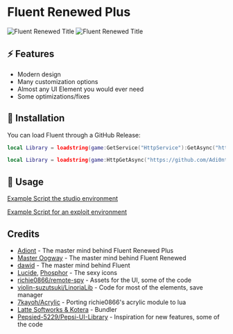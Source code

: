 # Fluent Renewed Plus

![Fluent Renewed Title](Assets/darkmode.png#gh-dark-mode-only)
![Fluent Renewed Title](Assets/darkmode.png#gh-light-mode-only)

## ⚡ Features

- Modern design
- Many customization options
- Almost any UI Element you would ever need
- Some optimizations/fixes

## 🔌 Installation

You can load Fluent through a GitHub Release:

```lua
local Library = loadstring(game:GetService("HttpService"):GetAsync("https://github.com/Adi0nt/Fluent-Renewed-Plus/releases/latest/download/Fluent.luau", true))()
```

```lua
local Library = loadstring(game:HttpGetAsync("https://github.com/Adi0nt/Fluent-Renewed-Plus/releases/latest/download/Fluent.luau", true))()
```

## 📜 Usage

[Example Script the studio environment](https://github.com/Adi0nt/Fluent-Renewed-Plus/blob/main/Example.client.luau)

[Example Script for an exploit environment](https://github.com/Adi0nt/Fluent-Renewed-Plus/blob/main/Example.lua)

## Credits

- [Adiont](https://github.com/Adi0nt/Fluent-Renewed-Plus) - The master mind behind Fluent Renewed Plus
- [Master Oogway](https://github.com/ActualMasterOogway/Fluent-Renewed) - The master mind behind Fluent Renewed
- [dawid](https://github.com/dawid-scripts/Fluent) - The master mind behind Fluent
- [Lucide](https://github.com/lucide-icons), [Phosphor](https://github.com/phosphor-icons) - The sexy icons
- [richie0866/remote-spy](https://github.com/richie0866/remote-spy) - Assets for the UI, some of the code
- [violin-suzutsuki/LinoriaLib](https://github.com/violin-suzutsuki/LinoriaLib) - Code for most of the elements, save manager
- [7kayoh/Acrylic](https://github.com/7kayoh/Acrylic) - Porting richie0866's acrylic module to lua
- [Latte Softworks & Kotera](https://github.com/latte-soft/wax/) - Bundler
- [Pepsied-5229/Pepsi-UI-Library](https://github.com/Pepsied-5229/Pepsi-UI-Library) - Inspiration for new features, some of the code
